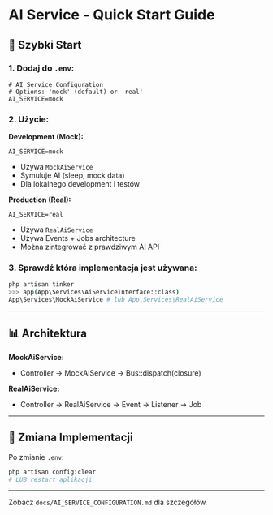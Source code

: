 # AI Service - Quick Start Guide

## 🚀 Szybki Start

### 1. Dodaj do `.env`:

```env
# AI Service Configuration
# Options: 'mock' (default) or 'real'
AI_SERVICE=mock
```

### 2. Użycie:

**Development (Mock):**
```env
AI_SERVICE=mock
```
- Używa `MockAiService`
- Symuluje AI (sleep, mock data)
- Dla lokalnego development i testów

**Production (Real):**
```env
AI_SERVICE=real
```
- Używa `RealAiService`
- Używa Events + Jobs architecture
- Można zintegrować z prawdziwym AI API

### 3. Sprawdź która implementacja jest używana:

```bash
php artisan tinker
>>> app(App\Services\AiServiceInterface::class)
App\Services\MockAiService # lub App\Services\RealAiService
```

---

## 📊 Architektura

**MockAiService:**
- Controller → MockAiService → Bus::dispatch(closure)

**RealAiService:**
- Controller → RealAiService → Event → Listener → Job

---

## 🔧 Zmiana Implementacji

Po zmianie `.env`:
```bash
php artisan config:clear
# LUB restart aplikacji
```

---

Zobacz `docs/AI_SERVICE_CONFIGURATION.md` dla szczegółów.

